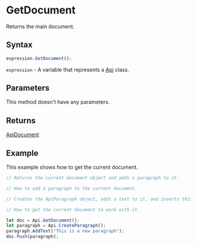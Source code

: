 # GetDocument

Returns the main document.

## Syntax

```javascript
expression.GetDocument();
```

`expression` - A variable that represents a [Api](../Api.md) class.

## Parameters

This method doesn't have any parameters.

## Returns

[ApiDocument](../../ApiDocument/ApiDocument.md)

## Example

This example shows how to get the current document.

```javascript editor-docx
// Returns the current document object and adds a paragraph to it.

// How to add a paragraph to the current document.

// Creates the ApiParagraph object, adds a text to it, and inserts this object into the ApiDocument object.

// How to get the current document to work with it.

let doc = Api.GetDocument();
let paragraph = Api.CreateParagraph();
paragraph.AddText("This is a new paragraph");
doc.Push(paragraph);
```
